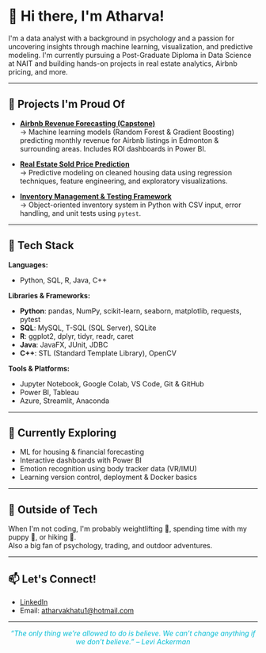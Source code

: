 # 👋 Hi there, I'm Atharva!

I'm a data analyst with a background in psychology and a passion for uncovering insights through machine learning, visualization, and predictive modeling. I'm currently pursuing a Post-Graduate Diploma in Data Science at NAIT and building hands-on projects in real estate analytics, Airbnb pricing, and more.

---

## 🚀 Projects I'm Proud Of

- **[Airbnb Revenue Forecasting (Capstone)](https://github.com/atharva15112001/DATA-3960-Repo)**  
  → Machine learning models (Random Forest & Gradient Boosting) predicting monthly revenue for Airbnb listings in Edmonton & surrounding areas. Includes ROI dashboards in Power BI.

- **[Real Estate Sold Price Prediction](https://github.com/atharva15112001/MI-Regression-Analysis)**  
  → Predictive modeling on cleaned housing data using regression techniques, feature engineering, and exploratory visualizations.

- **[Inventory Management & Testing Framework](https://github.com/atharva15112001/Inventory-Management-and-Testing-framework)**  
  → Object-oriented inventory system in Python with CSV input, error handling, and unit tests using `pytest`.

---

## 🧰 Tech Stack

**Languages:**  
- Python, SQL, R, Java, C++

**Libraries & Frameworks:**  
- **Python**: pandas, NumPy, scikit-learn, seaborn, matplotlib, requests, pytest  
- **SQL**: MySQL, T-SQL (SQL Server), SQLite  
- **R**: ggplot2, dplyr, tidyr, readr, caret  
- **Java**: JavaFX, JUnit, JDBC  
- **C++**: STL (Standard Template Library), OpenCV

**Tools & Platforms:**  
- Jupyter Notebook, Google Colab, VS Code, Git & GitHub  
- Power BI, Tableau  
- Azure, Streamlit, Anaconda

---

## 📌 Currently Exploring

- ML for housing & financial forecasting  
- Interactive dashboards with Power BI  
- Emotion recognition using body tracker data (VR/IMU)  
- Learning version control, deployment & Docker basics

---

## 🌱 Outside of Tech

When I'm not coding, I'm probably weightlifting 💪, spending time with my puppy 🐶, or hiking 🥾.  
Also a big fan of psychology, trading, and outdoor adventures.

---

## 📫 Let's Connect!

- [LinkedIn](https://www.linkedin.com/in/atharva-khatu-76a775221/) 
- Email: atharvakhatu1@hotmail.com  

---

<p align="center" style="color:#00bcd4;"><i>“The only thing we’re allowed to do is believe. We can’t change anything if we don’t believe.” – Levi Ackerman</i></p>
 
